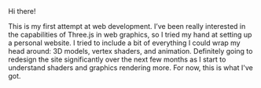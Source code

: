 Hi there!

This is my first attempt at web development. I’ve been really interested in the capabilities of Three.js in web graphics, so I tried my hand at setting up a personal website. I tried to include a bit of everything I could wrap my head around: 3D models, vertex shaders, and animation. Definitely going to redesign the site significantly over the next few months as I start to understand shaders and graphics rendering more.
For now, this is what I've got.

